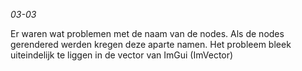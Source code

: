 *03-03*

Er waren wat problemen met de naam van de nodes. Als de nodes gerendered werden kregen deze aparte namen. Het probleem
bleek uiteindelijk te liggen in de vector van ImGui (ImVector)
